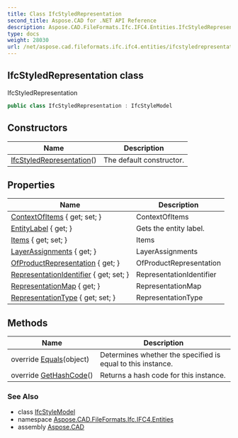 ```yaml
---
title: Class IfcStyledRepresentation
second_title: Aspose.CAD for .NET API Reference
description: Aspose.CAD.FileFormats.Ifc.IFC4.Entities.IfcStyledRepresentation class. IfcStyledRepresentation
type: docs
weight: 28030
url: /net/aspose.cad.fileformats.ifc.ifc4.entities/ifcstyledrepresentation/
---
```

## IfcStyledRepresentation class

IfcStyledRepresentation

```csharp
public class IfcStyledRepresentation : IfcStyleModel
```

## Constructors

| Name | Description |
| --- | --- |
| [IfcStyledRepresentation](ifcstyledrepresentation/)() | The default constructor. |

## Properties

| Name | Description |
| --- | --- |
| [ContextOfItems](../../aspose.cad.fileformats.ifc.ifc4.entities/ifcrepresentation/contextofitems/) { get; set; } | ContextOfItems |
| [EntityLabel](../../aspose.cad.fileformats.ifc/ifcentity/entitylabel/) { get; } | Gets the entity label. |
| [Items](../../aspose.cad.fileformats.ifc.ifc4.entities/ifcrepresentation/items/) { get; set; } | Items |
| [LayerAssignments](../../aspose.cad.fileformats.ifc.ifc4.entities/ifcrepresentation/layerassignments/) { get; } | LayerAssignments |
| [OfProductRepresentation](../../aspose.cad.fileformats.ifc.ifc4.entities/ifcrepresentation/ofproductrepresentation/) { get; } | OfProductRepresentation |
| [RepresentationIdentifier](../../aspose.cad.fileformats.ifc.ifc4.entities/ifcrepresentation/representationidentifier/) { get; set; } | RepresentationIdentifier |
| [RepresentationMap](../../aspose.cad.fileformats.ifc.ifc4.entities/ifcrepresentation/representationmap/) { get; } | RepresentationMap |
| [RepresentationType](../../aspose.cad.fileformats.ifc.ifc4.entities/ifcrepresentation/representationtype/) { get; set; } | RepresentationType |

## Methods

| Name | Description |
| --- | --- |
| override [Equals](../../aspose.cad.fileformats.ifc/ifcentity/equals/)(object) | Determines whether the specified is equal to this instance. |
| override [GetHashCode](../../aspose.cad.fileformats.ifc/ifcentity/gethashcode/)() | Returns a hash code for this instance. |

### See Also

* class [IfcStyleModel](../ifcstylemodel/)
* namespace [Aspose.CAD.FileFormats.Ifc.IFC4.Entities](../../aspose.cad.fileformats.ifc.ifc4.entities/)
* assembly [Aspose.CAD](../../)


